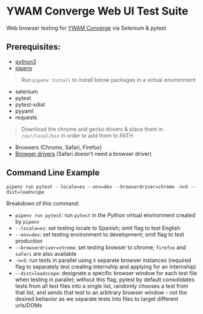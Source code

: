 # YWAM Converge Web UI Test Suite
Web browser testing for [YWAM Converge](https://ywamconverge.org/) via Selenium
& pytest

## Prerequisites: 
- [python3](https://www.python.org/download/releases/3.0/)
- [pipenv](https://pipenv-fork.readthedocs.io/en/latest/)

> Run `pipenv install` to install below packages in a virtual environment
- selenium
- pytest
- pytest-xdist
- pyyaml
- requests
  
> Download the chrome and gecko drivers & place them in `/usr/local/bin` in order to add them to PATH
- Browsers (Chrome, Safari, Firefox)
- [Browser drivers](https://www.selenium.dev/downloads) (Safari doesn't need a browser driver)

## Command Line Example
`pipenv run pytest --locale=es --env=dev --browserdriver=chrome -n=5 --dist=loadscope` 

Breakdown of this command:
- `pipenv run pytest`: run `pytest` in the Python virtual environment created by
  `pipenv`
- `--locale=es`: set testing locale to Spanish; omit flag to test English
- `--env=dev`: set testing environment to development; omit flag to test
  production
- `--browserdriver=chrome`: set testing browser to chrome; `firefox` and `safari` are also available
- `-n=5`: run tests in parallel using `5` separate browser instances (required flag to separately test creating internship and applying for an internship)
- `--dist=loadscope`: designate a specific browser window for each test file
  when testing in parallel; without this flag, pytest by default consolidates
  tests from all test files into a single list, randomly chooses a test from
  that list, and sends that test to an arbitrary browser window - not the
  desired behavior as we separate tests into files to target different urls/DOMs